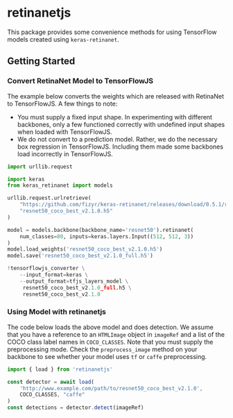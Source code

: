 # retinanetjs

This package provides some convenience methods for using TensorFlow models created using `keras-retinanet`.

## Getting Started

### Convert RetinaNet Model to TensorFlowJS
The example below converts the weights which are released with RetinaNet to TensorFlowJS. A few things to note:

- You must supply a fixed input shape. In experimenting with different backbones, only a few functioned correctly with undefined input shapes when loaded with TensorFlowJS.
- We do not convert to a prediction model. Rather, we do the necessary box regression in TensorFlowJS. Including them made some backbones load incorrectly in TensorFlowJS.

```python
import urllib.request

import keras
from keras_retinanet import models

urllib.request.urlretrieve(
    "https://github.com/fizyr/keras-retinanet/releases/download/0.5.1/resnet50_coco_best_v2.1.0.h5",
    "resnet50_coco_best_v2.1.0.h5"
)

model = models.backbone(backbone_name='resnet50').retinanet(
    num_classes=80, inputs=keras.layers.Input((512, 512, 3))
)
model.load_weights('resnet50_coco_best_v2.1.0.h5')
model.save('resnet50_coco_best_v2.1.0_full.h5')

!tensorflowjs_converter \
    --input_format=keras \
    --output_format=tfjs_layers_model \
     resnet50_coco_best_v2.1.0_full.h5 \
     resnet50_coco_best_v2.1.0
```

### Using Model with retinanetjs
The code below loads the above model and does detection. We assume that you have a reference to an `HTMLImage` object in `imageRef` and a list of the COCO class label names in `COCO_CLASSES`. Note that you must supply the preprocessing mode. Check the `preprocess_image` method on your backbone to see whether your model uses `tf` or `caffe` preprocessing.

```javascript
import { load } from 'retinanetjs'

const detector = await load(
    'http://www.example.com/path/to/resnet50_coco_best_v2.1.0',
    COCO_CLASSES, "caffe"
)
const detections = detector.detect(imageRef)
```